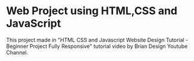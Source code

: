 # Web Project using HTML,CSS and JavaScript
This project made in "HTML CSS and Javascript Website Design Tutorial - Beginner Project Fully Responsive" tutorial video by Brian Design Youtube Channel.
